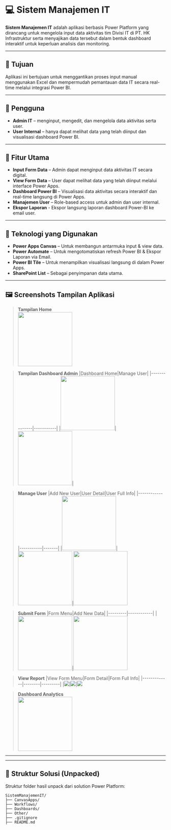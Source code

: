 # 💻 Sistem Manajemen IT

**Sistem Manajemen IT** adalah aplikasi berbasis Power Platform yang dirancang untuk mengelola input data aktivitas tim Divisi IT di PT. HK Infrastruktur serta menyajikan data tersebut dalam bentuk dashboard interaktif untuk keperluan analisis dan monitoring.

---

## 🎯 Tujuan

Aplikasi ini bertujuan untuk menggantikan proses input manual menggunakan Excel dan mempermudah pemantauan data IT secara real-time melalui integrasi Power BI.

---

## 👥 Pengguna

- **Admin IT** – menginput, mengedit, dan mengelola data aktivitas serta user.
- **User Internal** – hanya dapat melihat data yang telah diinput dan visualisasi dashboard Power BI.

---

## 🚀 Fitur Utama

- **Input Form Data** – Admin dapat menginput data aktivitas IT secara digital.
- **View Form Data** – User dapat melihat data yang telah diinput melalui interface Power Apps.
- **Dashboard Power BI** – Visualisasi data aktivitas secara interaktif dan real-time langsung di Power Apps.
- **Manajemen User** – Role-based access untuk admin dan user internal.
- **Ekspor Laporan** - Ekspor langsung laporan dashboard Power-BI ke email user.

---

## 🔧 Teknologi yang Digunakan

- **Power Apps Canvas** – Untuk membangun antarmuka input & view data.
- **Power Automate** – Untuk mengotomatiskan refresh Power BI & Ekspor Laporan via Email.
- **Power BI Tile** – Untuk menampilkan visualisasi langsung di dalam Power Apps.
- **SharePoint List** – Sebagai penyimpanan data utama.

---

## 🖼️ Screenshots Tampilan Aplikasi

>**Tampilan Home**
><br><img src="Media/hki-home.jpg" width="170">

>**Tampilan Dashboard Admin**
>|Dashboard Home|Manage User|
>|--------------|-----------|
>|<img src="Media/hki-admdashboard.jpg" width="170">|<img src="Media/hki-useraccess.jpg" width="170">|

>**Manage User**
>|Add New User|User Detail|User Full Info|
>|------------|-----------|-------|
>|<img src="Media/hki-addnewuser.png" width="170">| <img src="Media/hki-userdetail.jpg" width ="170">|<img src="Media/hki-userdetaildetail.png" width="170">

>**Submit Form**
>|Form Menu|Add New Data|
>|---------|------------|
>|<img src="Media/hki-formmenu.png" width=170>|<img src="Media/hki-submitdetailform.png" width=170>

>**View Report**
>|View Form Menu|Form Detail|Form Full Info|
>|-------------|--------|---------|
>|<img src="Media/hki-formmenu.png">|<img src="Media/hki-detailform.png">|<img src="Media/hki-detaildetailpage.png">

>**Dashboard Analytics**
><br><img src="Media/hki-analytics.png" width=170>

---


---

## 📁 Struktur Solusi (Unpacked)

Struktur folder hasil unpack dari solution Power Platform:
```
SistemManajemenIT/
├── CanvasApps/
├── Workflows/
├── Dashboards/
├── Other/
├── .gitignore
├── README.md
```
